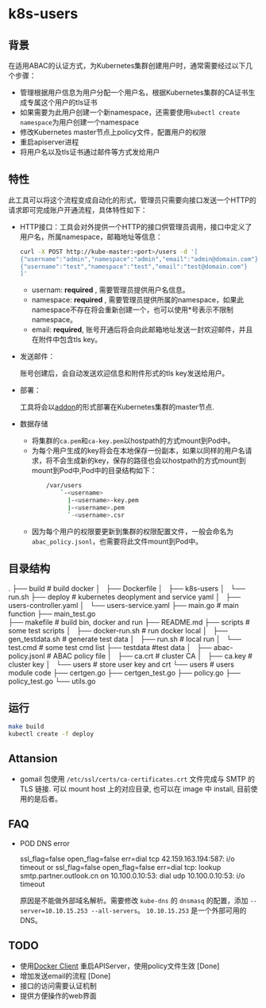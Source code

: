 # k8s-users

## 背景
在适用ABAC的认证方式，为Kubernetes集群创建用户时，通常需要经过以下几个步骤：
- 管理根据用户信息为用户分配一个用户名，根据Kubernetes集群的CA证书生成专属这个用户的tls证书
- 如果需要为此用户创建一个新namespace，还需要使用`kubectl create namespace`为用户创建一个namespace
- 修改Kubernetes master节点上policy文件，配置用户的权限
- 重启apiserver进程
- 将用户名以及tls证书通过邮件等方式发给用户

## 特性
此工具可以将这个流程变成自动化的形式，管理员只需要向接口发送一个HTTP的请求即可完成账户开通流程，具体特性如下：

- HTTP接口：工具会对外提供一个HTTP的接口供管理员调用，接口中定义了用户名，所属namespace，邮箱地址等信息：

  ```bash
  curl -X POST http://kube-master:<port>/users -d '[
  {"username":"admin","namespace":"admin","email":"admin@domain.com"},
  {"username":"test","namespace":"test","email":"test@domain.com"}
  ]'
  ```

  - usernam: **required** , 需要管理员提供用户名信息。
  - namespace: **required** , 需要管理员提供所属的namespace，如果此namespace不存在将会重新创建一个，也可以使用*号表示不限制namespace。
  - email: **required**, 账号开通后将会向此邮箱地址发送一封欢迎邮件，并且在附件中包含tls key。

- 发送邮件：

  账号创建后，会自动发送欢迎信息和附件形式的tls key发送给用户。
- 部署：

  工具将会以[addon](https://github.com/kubernetes/kubernetes/tree/master/cluster/addons)的形式部署在Kubernetes集群的master节点.
- 数据存储
  - 将集群的`ca.pem`和`ca-key.pem`以hostpath的方式mount到Pod中。
  - 为每个用户生成的key将会在本地保存一份副本，如果以同样的用户名请求，将不会生成新的key，保存的路径也会以hostpath的方式mount到mount到Pod中,Pod中的目录结构如下：
      ```bash
          /var/users
              `-<username>
                |-<username>-key.pem
                |-<username>.pem
                `-<username>.csr

      ```
  - 因为每个用户的权限要更新到集群的权限配置文件，一般会命名为`abac_policy.jsonl`，也需要将此文件mount到Pod中。


## 目录结构
.
├── build           # build docker
│   ├── Dockerfile
│   ├── k8s-users
│   └── run.sh
├── deploy          # kubernetes deoplyment and service yaml
│   ├── users-controller.yaml
│   └── users-service.yaml
├── main.go          # main function
├── main_test.go  
├── makefile         # build bin, docker and run 
├── README.md
├── scripts          # some test scripts
│   ├── docker-run.sh   # run docker local
│   ├── gen_testdata.sh # generate test data
│   ├── run.sh          # local run
│   └── test.cmd        # some test cmd list
├── testdata         #test data
│   ├── abac-policy.jsonl  # ABAC policy file
│   ├── ca.crt             # cluster CA
│   ├── ca.key             # cluster key
│   └── users              # store user key and crt
└── users  # users module code
    ├── certgen.go
    ├── certgen_test.go
    ├── policy.go
    ├── policy_test.go
    └── utils.go

## 运行
```bash
make build
kubectl create -f deploy
```

## Attansion

* gomail 包使用 `/etc/ssl/certs/ca-certificates.crt` 文件完成与 SMTP 的 TLS 链接. 可以 mount host 上的对应目录, 也可以在 image 中 install, 目前使用的是后者。

## FAQ

* POD DNS error

  ssl_flag=false open_flag=false err=dial tcp 42.159.163.194:587: i/o timeout
  or ssl_flag=false open_flag=false err=dial tcp: lookup smtp.partner.outlook.cn on 10.100.0.10:53: dial udp 10.100.0.10:53: i/o timeout

  原因是不能做外部域名解析。需要修改 `kube-dns` 的 `dnsmasq` 的配置，添加 `--server=10.10.15.253 --all-servers`。
  `10.10.15.253` 是一个外部可用的 DNS。



## TODO
- 使用[Docker Client](https://github.com/docker/docker/tree/master/client) 重启APIServer，使用policy文件生效 [Done]
- 增加发送email的流程 [Done]
- 接口的访问需要认证机制
- 提供方便操作的web界面
